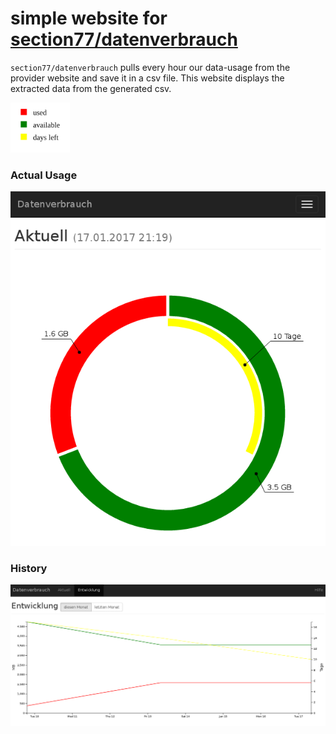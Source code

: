 # simple website for [section77/datenverbrauch](https://github.com/section77/datenverbrauch)

`section77/datenverbrauch` pulls every hour our data-usage from the provider website and save it in a csv file.
This website displays the extracted data from the generated csv.

<img src="docs/readme-color-description.svg" height="80" alt="colors"/>


### Actual Usage
![Actual](docs/screenshot-actual.png)


### History
![History](docs/screenshot-history.png)
